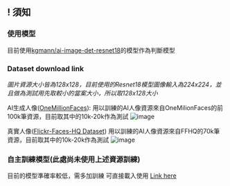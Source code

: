 ## ! 須知
### 使用模型
目前使用[kgmann/ai-image-det-resnet18](https://huggingface.co/kgmann/ai-image-det-resnet18/tree/main)的模型作為判斷模型

### Dataset download link
*圖片資源大小皆為128x128，目前使用的Resnet18模型圖像輸入為224x224，並且做為測試用先取較小的當案大小，所以取128x128大小*

AI生成人像([OneMillionFaces](https://huggingface.co/datasets/RichardErkhov/OneMillionFaces?utm_source=chatgpt.com)):
用以訓練的AI人像資源來自OneMilionFaces的前100k筆資源，目前取其中的10k-20k作為測試
![image](https://github.com/user-attachments/assets/fb716d19-107b-4bea-8fc7-598a3909c00e)

真實人像([Flickr-Faces-HQ Dataset](https://github.com/NVlabs/ffhq-dataset))
用以訓練的AI人像資源來自FFHQ的70k筆資源，目前取其中的10k-20k作為測試
![image](https://github.com/user-attachments/assets/ea69a28e-fc3d-48bc-a5d9-b7ef52477007)

### 自主訓練模型(此處尚未使用上述資源訓練)
目前的模型準確率較低，需多加訓練
可直接載入使用
[Link here](https://drive.google.com/drive/folders/1zkMcR0KKC4zdEq2hsj-f0PU3iBL719eK?usp=sharing)

